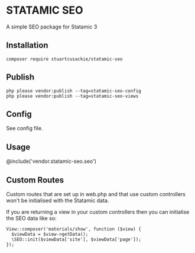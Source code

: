 # STATAMIC SEO

A simple SEO package for Statamic 3

## Installation

```
composer require stuartcusackie/statamic-seo
```

## Publish

```
php please vendor:publish --tag=statamic-seo-config
php please vendor:publish --tag=statamic-seo-views
```

## Config

See config file.

## Usage

@include('vendor.statamic-seo.seo')

## Custom Routes

Custom routes that are set up in web.php and that use custom controllers won't be initialised with the Statamic data.

If you are returning a view in your custom controllers then you can initialise the SEO data like so:

```
View::composer('materials/show', function ($view) {
  $viewData = $view->getData();
  \SEO::init($viewData['site'], $viewData['page']);
});
```
